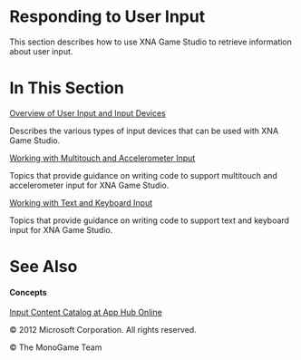 

# Responding to User Input

This section describes how to use XNA Game Studio to retrieve information about user input.

# In This Section

[Overview of User Input and Input Devices](Input_XNA.md)

Describes the various types of input devices that can be used with XNA Game Studio.

[Working with Multitouch and Accelerometer Input](Input_TouchandAccel.md)

Topics that provide guidance on writing code to support multitouch and accelerometer input for XNA Game Studio.

[Working with Text and Keyboard Input](Input_TextandKey.md)

Topics that provide guidance on writing code to support text and keyboard input for XNA Game Studio.

# See Also

#### Concepts

[Input Content Catalog at App Hub Online](http://go.microsoft.com/fwlink/?LinkId=128875)  

© 2012 Microsoft Corporation. All rights reserved.  

© The MonoGame Team